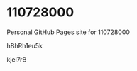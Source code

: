 # 110728000
Personal GitHub Pages site for 110728000






















































hBhRh1eu5k

kjel7rB
